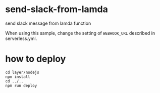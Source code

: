 # send-slack-from-lamda

send slack message from lamda function

When using this sample, change the setting of `WEBHOOK_URL` described in serverless.yml.

# how to deploy

```
cd layer/nodejs
npm install
cd ../..
npm run deploy
```